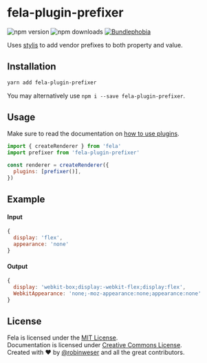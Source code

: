 # fela-plugin-prefixer

<img alt="npm version" src="https://badge.fury.io/js/fela-plugin-prefixer.svg"> <img alt="npm downloads" src="https://img.shields.io/npm/dm/fela-plugin-prefixer.svg"> <a href="https://bundlephobia.com/result?p=fela-plugin-prefixer@latest"><img alt="Bundlephobia" src="https://img.shields.io/bundlephobia/minzip/fela-plugin-prefixer.svg"></a>

Uses [stylis](https://github.com/thysultan/stylis) to add vendor prefixes to both property and value.

## Installation

```sh
yarn add fela-plugin-prefixer
```

You may alternatively use `npm i --save fela-plugin-prefixer`.

## Usage

Make sure to read the documentation on [how to use plugins](http://fela.js.org/docs/advanced/Plugins.html).

```javascript
import { createRenderer } from 'fela'
import prefixer from 'fela-plugin-prefixer'

const renderer = createRenderer({
  plugins: [prefixer()],
})
```

## Example

#### Input

```javascript
{
  display: 'flex',
  appearance: 'none'
}
```

#### Output

```javascript
{
  display: 'webkit-box;display:-webkit-flex;display:flex',
  WebkitAppearance: 'none;-moz-appearance:none;appearance:none'
}
```

## License

Fela is licensed under the [MIT License](http://opensource.org/licenses/MIT).<br>
Documentation is licensed under [Creative Commons License](http://creativecommons.org/licenses/by/4.0/).<br>
Created with ♥ by [@robinweser](http://weser.io) and all the great contributors.
